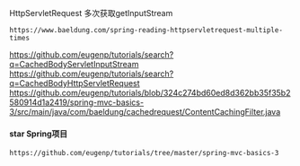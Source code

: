 HttpServletRequest 多次获取getInputStream
~~~~
https://www.baeldung.com/spring-reading-httpservletrequest-multiple-times
~~~~
https://github.com/eugenp/tutorials/search?q=CachedBodyServletInputStream
https://github.com/eugenp/tutorials/search?q=CachedBodyHttpServletRequest
https://github.com/eugenp/tutorials/blob/324c274bd60ed8d362bb35f35b2580914d1a2419/spring-mvc-basics-3/src/main/java/com/baeldung/cachedrequest/ContentCachingFilter.java

####  star Spring项目
~~~~
https://github.com/eugenp/tutorials/tree/master/spring-mvc-basics-3
